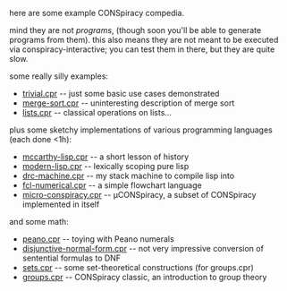 here are some example CONSpiracy compedia.

mind they are not _programs_, (though soon you'll be able to generate programs from them). this also means they are not meant to be executed via conspiracy-interactive; you can test them in there, but they are quite slow.


some really silly examples:

- [trivial.cpr](trivial.cpr) -- just some basic use cases demonstrated
- [merge-sort.cpr](merge-sort.cpr) -- uninteresting description of merge sort
- [lists.cpr](lists.cpr) -- classical operations on lists...


plus some sketchy implementations of various programming languages (each done <1h):

- [mccarthy-lisp.cpr](mccarthy-lisp.cpr) -- a short lesson of history
- [modern-lisp.cpr](modern-lisp.cpr) -- lexically scoping pure lisp
- [drc-machine.cpr](drc-machine.cpr) -- my stack machine to compile lisp into
- [fcl-numerical.cpr](fcl-numerical.cpr) -- a simple flowchart language
- [micro-conspiracy.cpr](micro-conspiracy.cpr) -- µCONSpiracy, a subset of CONSpiracy implemented in itself

and some math:
- [peano.cpr](peano.cpr) -- toying with Peano numerals
- [disjunctive-normal-form.cpr](disjunctive-normal-form.cpr) -- not very impressive conversion of sentential formulas to DNF
- [sets.cpr](sets.cpr) -- some set-theoretical constructions (for groups.cpr)
- [groups.cpr](groups.cpr) -- CONSpiracy classic, an introduction to group theory
